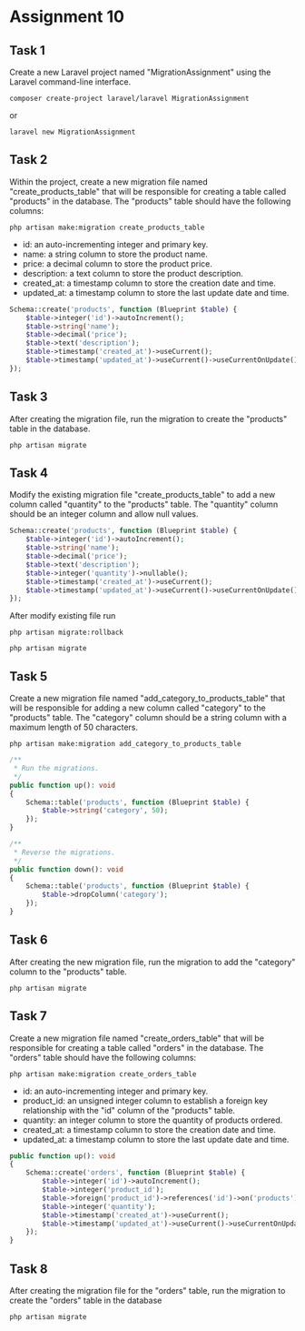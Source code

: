 # Assignment 10

## Task 1

Create a new Laravel project named "MigrationAssignment" using the Laravel command-line interface.

```Terminal
composer create-project laravel/laravel MigrationAssignment
```

or

```Terminal
laravel new MigrationAssignment
```

## Task 2

Within the project, create a new migration file named "create_products_table" that will be responsible for creating a table called "products" in the database. The "products" table should have the following columns:

```Terminal
php artisan make:migration create_products_table
```

- id: an auto-incrementing integer and primary key.
- name: a string column to store the product name.
- price: a decimal column to store the product price.
- description: a text column to store the product description.
- created_at: a timestamp column to store the creation date and time.
- updated_at: a timestamp column to store the last update date and time.

```php
Schema::create('products', function (Blueprint $table) {
    $table->integer('id')->autoIncrement();
    $table->string('name');
    $table->decimal('price');
    $table->text('description');
    $table->timestamp('created_at')->useCurrent();
    $table->timestamp('updated_at')->useCurrent()->useCurrentOnUpdate();
});
```

## Task 3

After creating the migration file, run the migration to create the "products" table in the database.

```Terminal
php artisan migrate   
```

## Task 4

Modify the existing migration file "create_products_table" to add a new column called "quantity" to the "products" table. The "quantity" column should be an integer column and allow null values.

```php
Schema::create('products', function (Blueprint $table) {
    $table->integer('id')->autoIncrement();
    $table->string('name');
    $table->decimal('price');
    $table->text('description');
    $table->integer('quantity')->nullable();
    $table->timestamp('created_at')->useCurrent();
    $table->timestamp('updated_at')->useCurrent()->useCurrentOnUpdate();
});
```

After modify existing file run

```Terminal
php artisan migrate:rollback
```

```Terminal
php artisan migrate
```

## Task 5

Create a new migration file named "add_category_to_products_table" that will be responsible for adding a new column called "category" to the "products" table. The "category" column should be a string column with a maximum length of 50 characters.

```Terminal
php artisan make:migration add_category_to_products_table
```

```php
/**
 * Run the migrations.
 */
public function up(): void
{
    Schema::table('products', function (Blueprint $table) {
        $table->string('category', 50);
    });
}

/**
 * Reverse the migrations.
 */
public function down(): void
{
    Schema::table('products', function (Blueprint $table) {
        $table->dropColumn('category');
    });
}
```

## Task 6

After creating the new migration file, run the migration to add the "category" column to the "products" table.

```Terminal
php artisan migrate   
```

## Task 7

Create a new migration file named "create_orders_table" that will be responsible for creating a table called "orders" in the database. The "orders" table should have the following columns:

```Terminal
php artisan make:migration create_orders_table
```

- id: an auto-incrementing integer and primary key.
- product_id: an unsigned integer column to establish a foreign key relationship with the "id" column of the "products" table.
- quantity: an integer column to store the quantity of products ordered.
- created_at: a timestamp column to store the creation date and time.
- updated_at: a timestamp column to store the last update date and time.

```php
public function up(): void
{
    Schema::create('orders', function (Blueprint $table) {
        $table->integer('id')->autoIncrement();
        $table->integer('product_id');
        $table->foreign('product_id')->references('id')->on('products');
        $table->integer('quantity');
        $table->timestamp('created_at')->useCurrent();
        $table->timestamp('updated_at')->useCurrent()->useCurrentOnUpdate();
    });
}
```

## Task 8

After creating the migration file for the "orders" table, run the migration to create the "orders" table in the database

```Terminal
php artisan migrate
```
